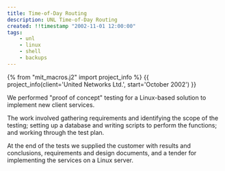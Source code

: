 ```yaml
---
title: Time-of-Day Routing
description: UNL Time-of-Day Routing
created: !!timestamp "2002-11-01 12:00:00"
tags:
    - unl
    - linux
    - shell
    - backups
---
```

{% from "mit_macros.j2" import project_info %}
{{ project_info(client='United Networks Ltd.', start='October 2002') }}


We performed "proof of concept" testing for a Linux-based solution to
implement new client services. 

<!--more-->

The work involved gathering requirements and identifying the scope of the
testing; setting up a database and writing scripts to perform the
functions; and working through the test plan.

At the end of the tests we supplied the customer
with results and conclusions, requirements and 
design documents, and a tender for implementing the services on a Linux
server.
